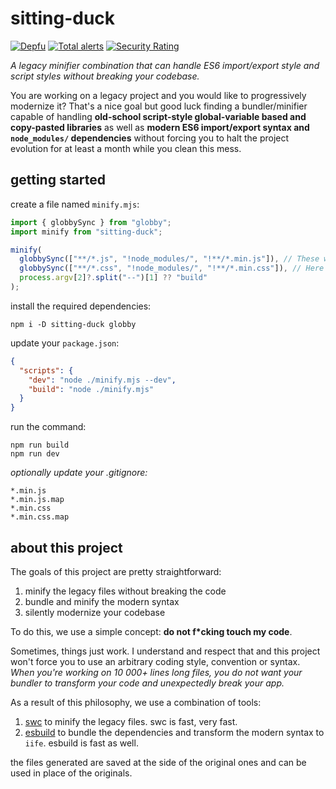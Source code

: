 # sitting-duck

[![Depfu](https://badges.depfu.com/badges/ca84f96e8d849db6e081d875d6c7b3a0/count.svg)](https://depfu.com/github/puka-tchou/sitting-duck?project_id=36118)
[![Total alerts](https://img.shields.io/lgtm/alerts/g/puka-tchou/sitting-duck.svg?logo=lgtm&logoWidth=18)](https://lgtm.com/projects/g/puka-tchou/sitting-duck/alerts/)
[![Security Rating](https://sonarcloud.io/api/project_badges/measure?project=puka-tchou_legacy-minifier&metric=security_rating)](https://sonarcloud.io/summary/new_code?id=puka-tchou_legacy-minifier)

_A legacy minifier combination that can handle ES6 import/export style and script styles without breaking your codebase._

You are working on a legacy project and you would like to progressively modernize it? That's a nice goal but good luck finding a bundler/minifier capable of handling **old-school script-style global-variable based and copy-pasted libraries** as well as **modern ES6 import/export syntax and `node_modules/` dependencies** without forcing you to halt the project evolution for at least a month while you clean this mess.

## getting started

create a file named `minify.mjs`:

```js
import { globbySync } from "globby";
import minify from "sitting-duck";

minify(
  globbySync(["**/*.js", "!node_modules/", "!**/*.min.js"]), // These would be your JS files
  globbySync(["**/*.css", "!node_modules/", "!**/*.min.css"]), // Here are your CSS files
  process.argv[2]?.split("--")[1] ?? "build"
);
```

install the required dependencies:

```shell-session
npm i -D sitting-duck globby
```

update your `package.json`:

```json
{
  "scripts": {
    "dev": "node ./minify.mjs --dev",
    "build": "node ./minify.mjs"
  }
}
```

run the command:

```shell-session
npm run build
npm run dev
```

_optionally update your .gitignore:_

```
*.min.js
*.min.js.map
*.min.css
*.min.css.map
```

## about this project

The goals of this project are pretty straightforward:

1. minify the legacy files without breaking the code
2. bundle and minify the modern syntax
3. silently modernize your codebase

To do this, we use a simple concept: **do not f\*cking touch my code**.

Sometimes, things just work. I understand and respect that and this project won't force you to use an arbitrary coding style, convention or syntax. _When you're working on 10 000+ lines long files, you do not want your bundler to transform your code and unexpectedly break your app._

As a result of this philosophy, we use a combination of tools:

1. [swc](https://github.com/swc-project/swc) to minify the legacy files. swc is fast, very fast.
2. [esbuild](https://github.com/evanw/esbuild) to bundle the dependencies and transform the modern syntax to `iife`. esbuild is fast as well.

the files generated are saved at the side of the original ones and can be used in place of the originals.
